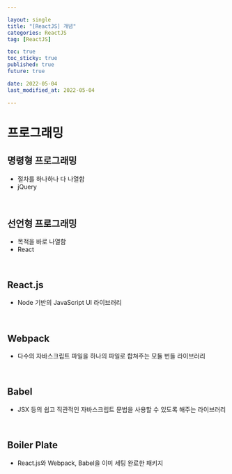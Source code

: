 ```yaml
---

layout: single
title: "[ReactJS] 개념"
categories: ReactJS
tag: [ReactJS]

toc: true
toc_sticky: true
published: true
future: true

date: 2022-05-04
last_modified_at: 2022-05-04

---
```


# 프로그래밍

## 명령형 프로그래밍

- 절차를 하나하나 다 나열함
- jQuery

<br />

## 선언형 프로그래밍

- 목적을 바로 나열함
- React

<br />

## React.js

- Node 기반의 JavaScript UI 라이브러리

<br />

## Webpack

- 다수의 자바스크립트 파일을 하나의 파일로 합쳐주는 모듈 번들 라이브러리

<br />

## Babel

- JSX 등의 쉽고 직관적인 자바스크립트 문법을 사용할 수 있도록 해주는 라이브러리

<br />

## Boiler Plate

- React.js와 Webpack, Babel을 이미 세팅 완료한 패키지
